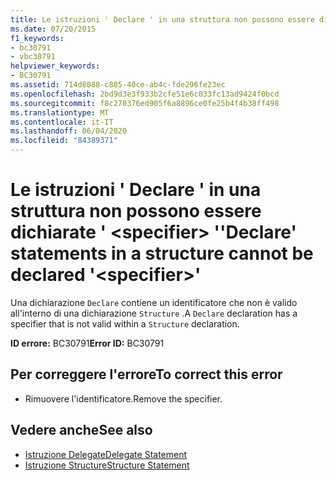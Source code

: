 ```yaml
---
title: Le istruzioni ' Declare ' in una struttura non possono essere dichiarate ' <specifier> '
ms.date: 07/20/2015
f1_keywords:
- bc30791
- vbc30791
helpviewer_keywords:
- BC30791
ms.assetid: 714d8088-c885-40ce-ab4c-fde296fe23ec
ms.openlocfilehash: 2bd9d3e3f933b2cfe51e6c033fc13ad9424f0bcd
ms.sourcegitcommit: f8c270376ed905f6a8896ce0fe25b4f4b38ff498
ms.translationtype: MT
ms.contentlocale: it-IT
ms.lasthandoff: 06/04/2020
ms.locfileid: "84389371"
---
```

# <a name="declare-statements-in-a-structure-cannot-be-declared-specifier"></a><span data-ttu-id="b3706-102">Le istruzioni ' Declare ' in una struttura non possono essere dichiarate ' \<specifier> '</span><span class="sxs-lookup"><span data-stu-id="b3706-102">'Declare' statements in a structure cannot be declared '\<specifier>'</span></span>
<span data-ttu-id="b3706-103">Una dichiarazione `Declare` contiene un identificatore che non è valido all'interno di una dichiarazione `Structure` .</span><span class="sxs-lookup"><span data-stu-id="b3706-103">A `Declare` declaration has a specifier that is not valid within a `Structure` declaration.</span></span>  
  
 <span data-ttu-id="b3706-104">**ID errore:** BC30791</span><span class="sxs-lookup"><span data-stu-id="b3706-104">**Error ID:** BC30791</span></span>  
  
## <a name="to-correct-this-error"></a><span data-ttu-id="b3706-105">Per correggere l'errore</span><span class="sxs-lookup"><span data-stu-id="b3706-105">To correct this error</span></span>  
  
- <span data-ttu-id="b3706-106">Rimuovere l'identificatore.</span><span class="sxs-lookup"><span data-stu-id="b3706-106">Remove the specifier.</span></span>  
  
## <a name="see-also"></a><span data-ttu-id="b3706-107">Vedere anche</span><span class="sxs-lookup"><span data-stu-id="b3706-107">See also</span></span>

- [<span data-ttu-id="b3706-108">Istruzione Delegate</span><span class="sxs-lookup"><span data-stu-id="b3706-108">Delegate Statement</span></span>](../language-reference/statements/delegate-statement.md)
- [<span data-ttu-id="b3706-109">Istruzione Structure</span><span class="sxs-lookup"><span data-stu-id="b3706-109">Structure Statement</span></span>](../language-reference/statements/structure-statement.md)

